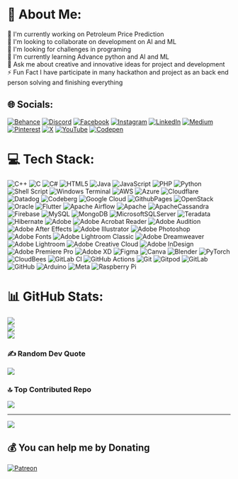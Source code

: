 # 💫 About Me:
🔭 I'm currently working on Petroleum Price Prediction<br>👯 I'm looking to collaborate on development on AI and ML<br>🤝 I'm looking for challenges in programing<br>🌱 I'm currently learning Advance python and AI and ML<br>💬 Ask me about creative and innovative ideas for project and development<br>⚡ Fun Fact I have participate in many hackathon and project as an back end person solving and finishing everything


## 🌐 Socials:
[![Behance](https://img.shields.io/badge/Behance-1769ff?logo=behance&logoColor=white)](https://behance.net/its_me_techkykabilan) [![Discord](https://img.shields.io/badge/Discord-%237289DA.svg?logo=discord&logoColor=white)](https://discord.gg/https://discord.gg/afNQt8jJ) [![Facebook](https://img.shields.io/badge/Facebook-%231877F2.svg?logo=Facebook&logoColor=white)](https://facebook.com/its.me.techkykabilan) [![Instagram](https://img.shields.io/badge/Instagram-%23E4405F.svg?logo=Instagram&logoColor=white)](https://instagram.com/its_me_techkykabilan) [![LinkedIn](https://img.shields.io/badge/LinkedIn-%230077B5.svg?logo=linkedin&logoColor=white)](https://www.linkedin.com/in/kabilan-senthilkumar-b35a91287/) [![Medium](https://img.shields.io/badge/Medium-12100E?logo=medium&logoColor=white)](https://medium.com/@its_me_techkykabilan) [![Pinterest](https://img.shields.io/badge/Pinterest-%23E60023.svg?logo=Pinterest&logoColor=white)](https://pinterest.com/its_me_techkykabilan) [![X](https://img.shields.io/badge/X-black.svg?logo=X&logoColor=white)](https://x.com/techkykabilan) [![YouTube](https://img.shields.io/badge/YouTube-%23FF0000.svg?logo=YouTube&logoColor=white)](https://youtube.com/@UCrtTSIVrG8F92E1DK__BF2g) [![Codepen](https://img.shields.io/badge/Codepen-000000?style=for-the-badge&logo=codepen&logoColor=white)](https://codepen.io/its_me_Techkykabilan) 

# 💻 Tech Stack:
![C++](https://img.shields.io/badge/c++-%2300599C.svg?style=flat-square&logo=c%2B%2B&logoColor=white) ![C](https://img.shields.io/badge/c-%2300599C.svg?style=flat-square&logo=c&logoColor=white) ![C#](https://img.shields.io/badge/c%23-%23239120.svg?style=flat-square&logo=csharp&logoColor=white)  ![HTML5](https://img.shields.io/badge/html5-%23E34F26.svg?style=flat-square&logo=html5&logoColor=white) ![Java](https://img.shields.io/badge/java-%23ED8B00.svg?style=flat-square&logo=openjdk&logoColor=white) ![JavaScript](https://img.shields.io/badge/javascript-%23323330.svg?style=flat-square&logo=javascript&logoColor=%23F7DF1E) ![PHP](https://img.shields.io/badge/php-%23777BB4.svg?style=flat-square&logo=php&logoColor=white) ![Python](https://img.shields.io/badge/python-3670A0?style=flat-square&logo=python&logoColor=ffdd54) ![Shell Script](https://img.shields.io/badge/shell_script-%23121011.svg?style=flat-square&logo=gnu-bash&logoColor=white) ![Windows Terminal](https://img.shields.io/badge/Windows%20Terminal-%234D4D4D.svg?style=flat-square&logo=windows-terminal&logoColor=white) ![AWS](https://img.shields.io/badge/AWS-%23FF9900.svg?style=flat-square&logo=amazon-aws&logoColor=white) ![Azure](https://img.shields.io/badge/azure-%230072C6.svg?style=flat-square&logo=microsoftazure&logoColor=white) ![Cloudflare](https://img.shields.io/badge/Cloudflare-F38020?style=flat-square&logo=Cloudflare&logoColor=white) ![Datadog](https://img.shields.io/badge/datadog-%23632CA6.svg?style=flat-square&logo=datadog&logoColor=white) ![Codeberg](https://img.shields.io/badge/Codeberg-2185D0?style=flat-square&logo=Codeberg&logoColor=white) ![Google Cloud](https://img.shields.io/badge/GoogleCloud-%234285F4.svg?style=flat-square&logo=google-cloud&logoColor=white)  ![GithubPages](https://img.shields.io/badge/github%20pages-121013?style=flat-square&logo=github&logoColor=white) ![OpenStack](https://img.shields.io/badge/Openstack-%23f01742.svg?style=flat-square&logo=openstack&logoColor=white) ![Oracle](https://img.shields.io/badge/Oracle-F80000?style=flat-square&logo=oracle&logoColor=white)  ![Flutter](https://img.shields.io/badge/Flutter-%2302569B.svg?style=flat-square&logo=Flutter&logoColor=white) ![Apache Airflow](https://img.shields.io/badge/Apache%20Airflow-017CEE?style=flat-square&logo=Apache%20Airflow&logoColor=white) ![Apache](https://img.shields.io/badge/apache-%23D42029.svg?style=flat-square&logo=apache&logoColor=white) ![ApacheCassandra](https://img.shields.io/badge/cassandra-%231287B1.svg?style=flat-square&logo=apache-cassandra&logoColor=white) ![Firebase](https://img.shields.io/badge/firebase-a08021?style=flat-square&logo=firebase&logoColor=ffcd34) ![MySQL](https://img.shields.io/badge/mysql-4479A1.svg?style=flat-square&logo=mysql&logoColor=white) ![MongoDB](https://img.shields.io/badge/MongoDB-%234ea94b.svg?style=flat-square&logo=mongodb&logoColor=white) ![MicrosoftSQLServer](https://img.shields.io/badge/Microsoft%20SQL%20Server-CC2927?style=flat-square&logo=microsoft%20sql%20server&logoColor=white) ![Teradata](https://img.shields.io/badge/Teradata-F37440?style=flat-square&logo=teradata&logoColor=white) ![Hibernate](https://img.shields.io/badge/Hibernate-59666C?style=flat-square&logo=Hibernate&logoColor=white) ![Adobe](https://img.shields.io/badge/adobe-%23FF0000.svg?style=flat-square&logo=adobe&logoColor=white) ![Adobe Acrobat Reader](https://img.shields.io/badge/Adobe%20Acrobat%20Reader-EC1C24.svg?style=flat-square&logo=Adobe%20Acrobat%20Reader&logoColor=white) ![Adobe Audition](https://img.shields.io/badge/Adobe%20Audition-9999FF.svg?style=flat-square&logo=Adobe%20Audition&logoColor=white) ![Adobe After Effects](https://img.shields.io/badge/Adobe%20After%20Effects-9999FF.svg?style=flat-square&logo=Adobe%20After%20Effects&logoColor=white) ![Adobe Illustrator](https://img.shields.io/badge/adobe%20illustrator-%23FF9A00.svg?style=flat-square&logo=adobe%20illustrator&logoColor=white) ![Adobe Photoshop](https://img.shields.io/badge/adobe%20photoshop-%2331A8FF.svg?style=flat-square&logo=adobe%20photoshop&logoColor=white) ![Adobe Fonts](https://img.shields.io/badge/Adobe%20Fonts-000B1D.svg?style=flat-square&logo=Adobe%20Fonts&logoColor=white) ![Adobe Lightroom Classic](https://img.shields.io/badge/Adobe%20Lightroom%20Classic-31A8FF.svg?style=flat-square&logo=Adobe%20Lightroom%20Classic&logoColor=white) ![Adobe Dreamweaver](https://img.shields.io/badge/Adobe%20Dreamweaver-FF61F6.svg?style=flat-square&logo=Adobe%20Dreamweaver&logoColor=white) ![Adobe Lightroom](https://img.shields.io/badge/Adobe%20Lightroom-31A8FF.svg?style=flat-square&logo=Adobe%20Lightroom&logoColor=white) ![Adobe Creative Cloud](https://img.shields.io/badge/Adobe%20Creative%20Cloud-DA1F26.svg?style=flat-square&logo=Adobe%20Creative%20Cloud&logoColor=white) ![Adobe InDesign](https://img.shields.io/badge/Adobe%20InDesign-49021F?style=flat-square&logo=adobeindesign&logoColor=FF3366) ![Adobe Premiere Pro](https://img.shields.io/badge/Adobe%20Premiere%20Pro-9999FF.svg?style=flat-square&logo=Adobe%20Premiere%20Pro&logoColor=white) ![Adobe XD](https://img.shields.io/badge/Adobe%20XD-470137?style=flat-square&logo=Adobe%20XD&logoColor=#FF61F6) ![Figma](https://img.shields.io/badge/figma-%23F24E1E.svg?style=flat-square&logo=figma&logoColor=white) ![Canva](https://img.shields.io/badge/Canva-%2300C4CC.svg?style=flat-square&logo=Canva&logoColor=white) ![Blender](https://img.shields.io/badge/blender-%23F5792A.svg?style=flat-square&logo=blender&logoColor=white) ![PyTorch](https://img.shields.io/badge/PyTorch-%23EE4C2C.svg?style=flat-square&logo=PyTorch&logoColor=white) ![CloudBees](https://img.shields.io/badge/CloudBees-1997B5&?logo=cloudbees&logoColor=white&style=flat-square) ![GitLab CI](https://img.shields.io/badge/gitlab%20CI-%23181717.svg?style=flat-square&logo=gitlab&logoColor=white) ![GitHub Actions](https://img.shields.io/badge/github%20actions-%232671E5.svg?style=flat-square&logo=githubactions&logoColor=white) ![Git](https://img.shields.io/badge/git-%23F05033.svg?style=flat-square&logo=git&logoColor=white) ![Gitpod](https://img.shields.io/badge/gitpod-f06611.svg?style=flat-square&logo=gitpod&logoColor=white) ![GitLab](https://img.shields.io/badge/gitlab-%23181717.svg?style=flat-square&logo=gitlab&logoColor=white) ![GitHub](https://img.shields.io/badge/github-%23121011.svg?style=flat-square&logo=github&logoColor=white) ![Arduino](https://img.shields.io/badge/-Arduino-00979D?style=flat-square&logo=Arduino&logoColor=white) ![Meta](https://img.shields.io/badge/Meta-%230467DF.svg?style=flat-square&logo=Meta&logoColor=white)  ![Raspberry Pi](https://img.shields.io/badge/-RaspberryPi-C51A4A?style=flat-square&logo=Raspberry-Pi) 
# 📊 GitHub Stats:
![](https://github-readme-stats.vercel.app/api?username=Its-me-TechkyKabilan&theme=chartreuse-dark&hide_border=true&include_all_commits=false&count_private=true)<br/>
![](https://github-readme-streak-stats.herokuapp.com/?user=Its-me-TechkyKabilan&theme=chartreuse-dark&hide_border=true)<br/>
![](https://github-readme-stats.vercel.app/api/top-langs/?username=Its-me-TechkyKabilan&theme=chartreuse-dark&hide_border=true&include_all_commits=false&count_private=true&layout=compact)

### ✍️ Random Dev Quote
![](https://quotes-github-readme.vercel.app/api?type=vetical&theme=merko)

### 🔝 Top Contributed Repo
![](https://github-contributor-stats.vercel.app/api?username=Its-me-TechkyKabilan&limit=5&theme=chartreuse-dark&combine_all_yearly_contributions=true)

---
[![](https://visitcount.itsvg.in/api?id=Its-me-TechkyKabilan&icon=0&color=0)](https://visitcount.itsvg.in)

  ## 💰 You can help me by Donating
  [![Patreon](https://img.shields.io/badge/Patreon-F96854?style=for-the-badge&logo=patreon&logoColor=white)](https://patreon.com/Its_me_techkykabilan) 

  
<!-- Proudly created with GPRM ( https://gprm.itsvg.in ) -->
